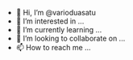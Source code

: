 - 👋 Hi, I’m @varioduasatu
- 👀 I’m interested in ...
- 🌱 I’m currently learning ...
- 💞️ I’m looking to collaborate on ...
- 📫 How to reach me ...

<!---
varioduasatu/varioduasatu is a ✨ special ✨ repository because its `README.md` (this file) appears on your GitHub profile.
You can click the Preview link to take a look at your changes.
--->
